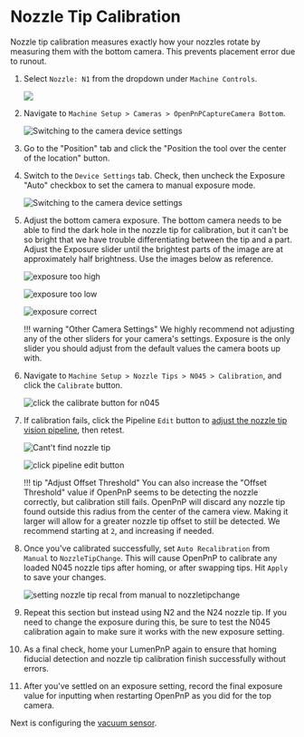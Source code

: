 # Nozzle Tip Calibration

Nozzle tip calibration measures exactly how your nozzles rotate by measuring them with the bottom camera. This prevents placement error due to runout.

1. Select `Nozzle: N1` from the dropdown under `Machine Controls`.

    ![](../7-bottom-camera-position/images/select-n1-machine-control-bottom.webp)

2. Navigate to `Machine Setup > Cameras > OpenPnPCaptureCamera Bottom`.

    ![Switching to the camera device settings](images/Bottom-camera-device-settings.webp)

1. Go to the "Position" tab and click the "Position the tool over the center of the location" button.

2. Switch to the `Device Settings` tab. Check, then uncheck the Exposure "Auto" checkbox to set the camera to manual exposure mode.

    ![Switching to the camera device settings](images/Bottom-camera-device-settings.webp)

1. Adjust the bottom camera exposure. The bottom camera needs to be able to find the dark hole in the nozzle tip for calibration, but it can't be so bright that we have trouble differentiating between the tip and a part. Adjust the Exposure slider until the brightest parts of the image are at approximately half brightness. Use the images below as reference.

    ![exposure too high](images/bottom-exp-high.webp)

    ![exposure too low](images/bottom-exp-low.webp)

    ![exposure correct](images/bottom-exp-good.webp)

    !!! warning "Other Camera Settings"
        We highly recommend not adjusting any of the other sliders for your camera's settings. Exposure is the only slider you should adjust from the default values the camera boots up with.

2. Navigate to `Machine Setup > Nozzle Tips > N045 > Calibration`, and click the `Calibrate` button.

    ![click the calibrate button for n045](images/n045-calibrate-button.webp)

3. If calibration fails, click the Pipeline `Edit` button to [adjust the nozzle tip vision pipeline](../../vision-pipeline-adjustment/4-nozzle-calibration-pipeline.md), then retest.

    ![Cant't find nozzle tip](images/too-many-vision-redirects.webp)

    ![click pipeline edit button](images/n045-edit-pipeline.webp)

    !!! tip "Adjust Offset Threshold"
        You can also increase the "Offset Threshold" value if OpenPnP seems to be detecting the nozzle correctly, but calibration still fails. OpenPnP will discard any nozzle tip found outside this radius from the center of the camera view. Making it larger will allow for a greater nozzle tip offset to still be detected. We recommend starting at `2`, and increasing if needed.


4. Once you've calibrated successfully, set `Auto Recalibration` from `Manual` to `NozzleTipChange`. This will cause OpenPnP to calibrate any loaded N045 nozzle tips after homing, or after swapping tips. Hit `Apply` to save your changes.

    ![setting nozzle tip recal from manual to nozzletipchange](images/n045-change-recal.webp)

5. Repeat this section but instead using N2 and the N24 nozzle tip. If you need to change the exposure during this, be sure to test the N045 calibration again to make sure it works with the new exposure setting.

6. As a final check, home your LumenPnP again to ensure that homing fiducial detection and nozzle tip calibration finish successfully without errors.

7. After you've settled on an exposure setting, record the final exposure value for inputting when restarting OpenPnP as you did for the top camera.

Next is configuring the [vacuum sensor](../10-vacuum-sensor/index.md).

